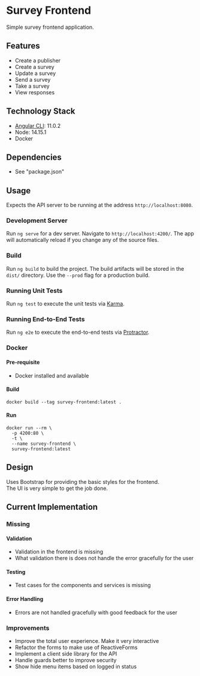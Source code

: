 # Survey Frontend
Simple survey frontend application.

## Features
* Create a publisher
* Create a survey
* Update a survey
* Send a survey
* Take a survey
* View responses

## Technology Stack
* [Angular CLI](https://github.com/angular/angular-cli): 11.0.2
* Node: 14.15.1
* Docker

## Dependencies
* See "package.json"

## Usage
Expects the API server to be running at the address `http://localhost:8080`.

### Development Server

Run `ng serve` for a dev server. Navigate to `http://localhost:4200/`. The app will automatically reload if you change any of the source files.

### Build

Run `ng build` to build the project. The build artifacts will be stored in the `dist/` directory. Use the `--prod` flag for a production build.

### Running Unit Tests

Run `ng test` to execute the unit tests via [Karma](https://karma-runner.github.io).

### Running End-to-End Tests

Run `ng e2e` to execute the end-to-end tests via [Protractor](http://www.protractortest.org/).

### Docker

#### Pre-requisite
* Docker installed and available

#### Build
```shell script
docker build --tag survey-frontend:latest .
```

#### Run
```shell script
docker run --rm \
  -p 4200:80 \
  -t \
  --name survey-frontend \
  survey-frontend:latest
```

## Design

Uses Bootstrap for providing the basic styles for the frontend.  
The UI is very simple to get the job done.

## Current Implementation
### Missing
#### Validation
* Validation in the frontend is missing
* What validation there is does not handle the error gracefully for the user
#### Testing
* Test cases for the components and services is missing
#### Error Handling
* Errors are not handled gracefully with good feedback for the user
### Improvements
* Improve the total user experience. Make it very interactive
* Refactor the forms to make use of ReactiveForms
* Implement a client side library for the API
* Handle guards better to improve security
* Show hide menu items based on logged in status
